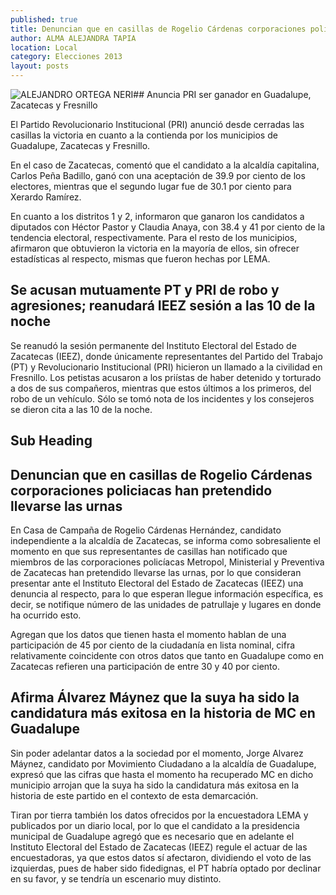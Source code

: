 ```yaml
---
published: true
title: Denuncian que en casillas de Rogelio Cárdenas corporaciones policiacas han pretendido llevarse las urnas
author: ALMA ALEJANDRA TAPIA
location: Local
category: Elecciones 2013
layout: posts
---
```


![ALEJANDRO ORTEGA NERI](http://i.imgur.com/kny3iShm.jpg)## Anuncia PRI ser ganador en Guadalupe, Zacatecas y Fresnillo

El Partido Revolucionario Institucional (PRI) anunció desde cerradas las casillas la victoria en cuanto a la contienda por los municipios de Guadalupe, Zacatecas y Fresnillo. 

En el caso de Zacatecas, comentó que el candidato a la alcaldía capitalina, Carlos Peña Badillo, ganó con una aceptación de 39.9 por ciento de los electores, mientras que el segundo lugar fue de 30.1 por ciento para Xerardo Ramírez. 

En cuanto a los distritos 1 y 2, informaron que ganaron los candidatos a diputados con Héctor Pastor y Claudia Anaya, con 38.4 y 41 por ciento de la tendencia electoral, respectivamente. Para el resto de los municipios, afirmaron que obtuvieron la victoria en la mayoría de ellos, sin ofrecer estadísticas al respecto, mismas que fueron hechas por LEMA.


## Se acusan mutuamente PT y PRI de robo y agresiones; reanudará IEEZ sesión a las 10 de la noche

Se reanudó la sesión permanente del Instituto Electoral del Estado de Zacatecas (IEEZ), donde únicamente representantes del Partido del Trabajo (PT) y Revolucionario Institucional (PRI) hicieron un llamado a la civilidad en Fresnillo. Los petistas acusaron a los priístas de haber detenido y torturado a dos de sus compañeros, mientras que estos últimos a los primeros, del robo de un vehículo. Sólo se tomó nota de los incidentes y los consejeros se dieron cita a las 10 de la noche.

## Sub Heading


## Denuncian que en casillas de Rogelio Cárdenas corporaciones policiacas han pretendido llevarse las urnas

En Casa de Campaña de Rogelio Cárdenas Hernández, candidato independiente a la alcaldía de Zacatecas, se informa como sobresaliente el momento en que sus representantes de casillas han notificado que miembros de las corporaciones policíacas Metropol, Ministerial y Preventiva de Zacatecas han pretendido llevarse las urnas, por lo que consideran presentar ante el  Instituto Electoral del Estado de Zacatecas (IEEZ) una denuncia al respecto, para lo que esperan llegue información específica, es decir, se notifique número de las unidades de patrullaje y lugares en donde ha ocurrido esto. 

Agregan que los datos que tienen hasta el momento hablan de una participación de 45 por ciento de la ciudadanía en lista nominal, cifra relativamente coincidente con otros datos que tanto en Guadalupe como en Zacatecas refieren una participación de entre 30 y 40 por ciento.


## Afirma Álvarez Máynez que la suya ha sido la candidatura más exitosa en la historia de MC en Guadalupe

Sin poder adelantar datos a la sociedad por el momento, Jorge Alvarez Máynez, candidato por Movimiento Ciudadano a la alcaldía de Guadalupe, expresó que las cifras que hasta el momento ha recuperado MC en dicho municipio arrojan que la suya ha sido la candidatura más exitosa en la historia de este partido en el contexto de esta demarcación. 

Tiran por tierra también los datos ofrecidos por la encuestadora LEMA y publicados por un diario local, por lo que el candidato a la presidencia municipal de Guadalupe agregó que es necesario que en adelante el Instituto Electoral del Estado de Zacatecas (IEEZ) regule el actuar de las encuestadoras, ya que estos datos sí afectaron, dividiendo el voto de las izquierdas, pues de haber sido fidedignas, el PT habría optado por declinar en su favor, y se tendría un escenario muy distinto.


